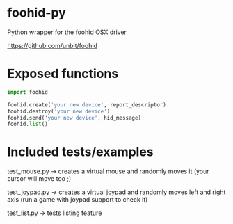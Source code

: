 # foohid-py
Python wrapper for the foohid OSX driver

https://github.com/unbit/foohid

Exposed functions
=================

```py
import foohid

foohid.create('your new device', report_descriptor)
foohid.destroy('your new device')
foohid.send('your new device', hid_message)
foohid.list()
```

Included tests/examples
=======================

test_mouse.py -> creates a virtual mouse and randomly moves it (your cursor will move too ;)

test_joypad.py -> creates a virtual joypad and randomly moves left and right axis (run a game with joypad support to check it)

test_list.py -> tests listing feature
